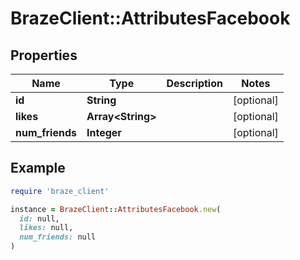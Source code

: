 # BrazeClient::AttributesFacebook

## Properties

| Name | Type | Description | Notes |
| ---- | ---- | ----------- | ----- |
| **id** | **String** |  | [optional] |
| **likes** | **Array&lt;String&gt;** |  | [optional] |
| **num_friends** | **Integer** |  | [optional] |

## Example

```ruby
require 'braze_client'

instance = BrazeClient::AttributesFacebook.new(
  id: null,
  likes: null,
  num_friends: null
)
```

